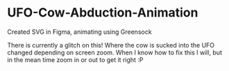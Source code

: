 # UFO-Cow-Abduction-Animation
Created SVG in Figma, animating using Greensock


There is currently a glitch on this! Where the cow is sucked into the UFO changed depending on screen zoom.
When I know how to fix this I will, but in the mean time zoom in or out to get it right :P
